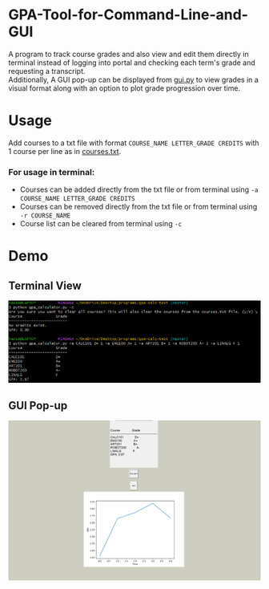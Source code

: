 # GPA-Tool-for-Command-Line-and-GUI
A program to track course grades and also view and edit them directly in terminal instead of logging into portal and checking each term's grade and requesting a transcript.
<br>Additionally, A GUI pop-up can be displayed from [gui.py](gui.py) to view grades in a visual format along with an option to plot grade progression over time.
# Usage
Add courses to a txt file with format `COURSE_NAME LETTER_GRADE CREDITS` with 1 course per line as in [courses.txt](courses.txt).
### For usage in terminal:
* Courses can be added directly from the txt file or from terminal using `-a COURSE_NAME LETTER_GRADE CREDITS`<br>
* Courses can be removed directly from the txt file or from terminal using `-r COURSE_NAME`<br>
* Course list can be cleared from terminal using `-c`
# Demo
## Terminal View
![Terminal demo](/demo/cli_demo.png)
## GUI Pop-up
![GUI demo](/demo/gui_demo.png)

